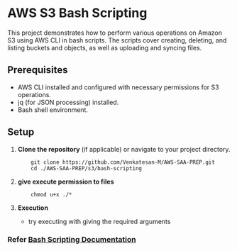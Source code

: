 # AWS S3 Bash Scripting

This project demonstrates how to perform various operations on Amazon S3 using AWS CLI in bash scripts. The scripts cover creating, deleting, and listing buckets and objects, as well as uploading and syncing files.

## Prerequisites

- AWS CLI installed and configured with necessary permissions for S3 operations.
- jq (for JSON processing) installed.
- Bash shell environment.

## Setup

1. **Clone the repository** (if applicable) or navigate to your project directory.

    ```
        git clone https://github.com/Venkatesan-M/AWS-SAA-PREP.git
        cd ./AWS-SAA-PREP/s3/bash-scripting
    ```
2. **give execute permission to files**

    ```
        chmod u+x ./*
    ```
3. **Execution**
    - try executing with giving the required arguments

### Refer [Bash Scripting Documentation](https://docs.aws.amazon.com/cli/latest/reference/s3api/) 